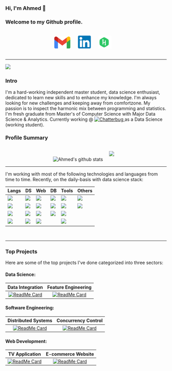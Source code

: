 
### Hi, I'm Ahmed 👋 
### Welcome to my Github profile.
</br>

<div align="center">
    <a href="mailto: a.salah.b@gmail.com" style="text-decoration:None">
        <img alt="Ahmed | Gmail" width="50px" style="margin-right:20px" src="imgs/Gmail_2020.png" />
    </a>
    <a href="https://linkedin.com/in/ahmedsalahbasha" style="text-decoration:None">
        <img alt="Ahmed | LinkedIn" width="40px" style="margin-right:20px" src="imgs/linkedin_logo.png" />
    </a>
    <a href="https://www.hackerrank.com/a_salah_b" style="text-decoration:None">
        <img alt="Ahmed | HackerRank" width="40px" style="margin-right:20px" src="imgs/hackerrank_logo.svg" />
    </a>
</div>
<br>
<hr/>

![](https://komarev.com/ghpvc/?username=AhmedSalahBasha&label=PROFILE+VIEWS)

### Intro
I'm a hard-working independent master student, data science enthusiast, dedicated to learn new skills
and to enhance my knowledge. I'm always looking for new challenges and keeping away from comfortzone. My passion is to inspect the harmonic mix between programming and statistics. <br> 
I'm fresh graduate from Master's of Computer Science with Major Data Science & Analytics. Currently working @ <a href="https://chatterbug.com/"><img src="https://chatterbug.netlify.app/assets/images/press/catbee-logo-press.png" alt="Chatterbug" width=70>
</a> as a Data Science (working student). <br>

### Profile Summary
<p align="center">

<img src="https://github-readme-stats.vercel.app/api?username=AhmedSalahBasha&show_icons=true&theme=vue&include_all_commits=true&count_private=true" alt="Ahmed's github stats">

<img src="https://github-readme-stats.vercel.app/api/top-langs/?username=AhmedSalahBasha&layout=compact&theme=vue" style="padding: 15px" />

<hr/>

I'm working with most of the following technologies and languages from time to time. Recently, on the daily-basis with data science stack: <br>

<table class="tg">
<thead>
  <tr>
    <th class="tg-k534"><b>Langs</b></th>
    <th class="tg-k534"><b>DS</b></th>
    <th class="tg-k534"><b>Web</b></th>
    <th class="tg-k534"><b>DB</b></th>
    <th class="tg-k534"><b>Tools</b></th>
    <th class="tg-k534"><b>Others</b></th>
  </tr>
</thead>
<tbody>
  <tr>
    <td class="tg-008z"><img src="https://img.shields.io/badge/python%20-%2314354C.svg?&style=for-the-badge&logo=python&logoColor=white"/></td>
    <td class="tg-008z"><img src="https://img.shields.io/badge/Keras%20-%23D00000.svg?&style=for-the-badge&logo=Keras&logoColor=white"/></td>
    <td class="tg-008z"><img src="https://img.shields.io/badge/node.js%20-%2343853D.svg?&style=for-the-badge&logo=node.js&logoColor=white"/></td>
    <td class="tg-008z"><img src ="https://img.shields.io/badge/postgres-%23316192.svg?&style=for-the-badge&logo=postgresql&logoColor=white"/></td>
    <td class="tg-008z"><img src="https://img.shields.io/badge/git%20-%23F05033.svg?&style=for-the-badge&logo=git&logoColor=white"/></td>
    <td class="tg-008z"><img src="https://img.shields.io/badge/latex%20-%23008080.svg?&style=for-the-badge&logo=latex&logoColor=white"/></td>
  </tr>
  <tr>
    <td class="tg-008z"><img src="https://img.shields.io/badge/javascript%20-%23323330.svg?&style=for-the-badge&logo=javascript&logoColor=%23F7DF1E"/></td>
    <td class="tg-008z"><img src="https://img.shields.io/badge/TensorFlow%20-%23FF6F00.svg?&style=for-the-badge&logo=TensorFlow&logoColor=white" /></td>
    <td class="tg-008z"><img src="https://img.shields.io/badge/html5%20-%23E34F26.svg?&style=for-the-badge&logo=html5&logoColor=white"/></td>
    <td class="tg-008z"><img src="https://img.shields.io/badge/mysql-%2300f.svg?&style=for-the-badge&logo=mysql&logoColor=white"/></td>
    <td class="tg-008z"><img src="https://img.shields.io/badge/AWS%20-%23FF9900.svg?&style=for-the-badge&logo=amazon-aws&logoColor=white"/></td>
    <td class="tg-008z"><img src="https://img.shields.io/badge/markdown-%23000000.svg?&style=for-the-badge&logo=markdown&logoColor=white"/></td>
  </tr>
  <tr>
    <td class="tg-008z"><img src="https://img.shields.io/badge/java-%23ED8B00.svg?&style=for-the-badge&logo=java&logoColor=white"/></td>
    <td class="tg-008z"><img src="https://img.shields.io/badge/pandas%20-%23150458.svg?&style=for-the-badge&logo=pandas&logoColor=white" /></td>
    <td class="tg-008z"><img src="https://img.shields.io/badge/css3%20-%231572B6.svg?&style=for-the-badge&logo=css3&logoColor=white"/></td>
    <td class="tg-008z"><img src="https://img.shields.io/badge/Microsoft%20SQL%20Server-CC2927?logo=microsoft-sql-server&logoColor=white&style=for-the-badge"/></td>
    <td class="tg-008z"><img src="https://img.shields.io/badge/Jupyter%20-%23F37626.svg?&style=for-the-badge&logo=Jupyter&logoColor=white" />
</td>
    <td class="tg-008z"></td>
  </tr>
  <tr>
    <td class="tg-008z">	<img src="https://img.shields.io/badge/r-%23276DC3.svg?&style=for-the-badge&logo=r&logoColor=white"/></td>
    <td class="tg-008z">
<img src="https://img.shields.io/badge/numpy%20-%23013243.svg?&style=for-the-badge&logo=numpy&logoColor=white" /></td>
    <td class="tg-008z"><img src="https://img.shields.io/badge/bootstrap%20-%23563D7C.svg?&style=for-the-badge&logo=bootstrap&logoColor=white" /></td>
    <td class="tg-008z"></td>
    <td class="tg-008z"><img src="https://img.shields.io/badge/Microsoft%20Excel-217346?logo=microsoft-excel&logoColor=white&style=for-the-badge" /></td>
    <td class="tg-008z"></td>
  </tr>
</tbody>
</table>
</br>
<hr/>

### Top Projects
Here are some of the top projects I've done categorized into three sectors:
#### Data Science:

Data Integration           |  Feature Engineering
:-------------------------:|:-------------------------:
[![ReadMe Card](https://github-readme-stats.vercel.app/api/pin/?username=AhmedSalahBasha&repo=SchemaMatching)](https://github.com/AhmedSalahBasha/SchemaMatching)  |  [![ReadMe Card](https://github-readme-stats.vercel.app/api/pin/?username=francisjo&repo=AutomaticFeatureEngineering)](https://github.com/francisjo/AutomaticFeatureEngineering)

#### Software Engineering:

Distributed Systems        |  Concurrency Control
:-------------------------:|:-------------------------:
[![ReadMe Card](https://github-readme-stats.vercel.app/api/pin/?username=AhmedSalahBasha&repo=MasterSlave)](https://github.com/AhmedSalahBasha/MasterSlave)  |  [![ReadMe Card](https://github-readme-stats.vercel.app/api/pin/?username=AhmedSalahBasha&repo=ATM)](https://github.com/AhmedSalahBasha/ATM)

#### Web Development:

TV Application             |  E-commerce Website
:-------------------------:|:-------------------------:
[![ReadMe Card](https://github-readme-stats.vercel.app/api/pin/?username=AhmedSalahBasha&repo=TV_APP)](https://github.com/AhmedSalahBasha/TV_APP)  |  [![ReadMe Card](https://github-readme-stats.vercel.app/api/pin/?username=AhmedSalahBasha&repo=Ecommerce_NodeJS)](https://github.com/AhmedSalahBasha/Ecommerce_NodeJS)
